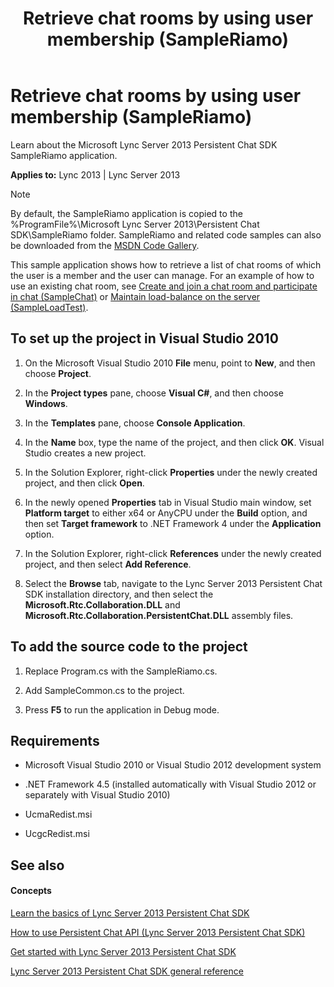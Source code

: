 ﻿---
title: Retrieve chat rooms by using user membership (SampleRiamo)
TOCTitle: Retrieve chat rooms by using user membership (SampleRiamo)
ms:assetid: e89be182-e681-4205-8229-802c72fc50d5
ms:mtpsurl: https://msdn.microsoft.com/en-us/library/Dn465908(v=office.15)
ms:contentKeyID: 57101414
ms.date: 07/24/2014
mtps_version: v=office.15
---

# Retrieve chat rooms by using user membership (SampleRiamo)

Learn about the Microsoft Lync Server 2013 Persistent Chat SDK SampleRiamo application.


**Applies to:** Lync 2013 | Lync Server 2013




> [!NOTE]
> <P>By default, the SampleRiamo application is copied to the %ProgramFile%\Microsoft Lync Server 2013\Persistent Chat SDK\SampleRiamo folder. SampleRiamo and related code samples can also be downloaded from the <A href="http://code.msdn.microsoft.com/lync-server-2013-1a96c974">MSDN Code Gallery</A>.</P>



This sample application shows how to retrieve a list of chat rooms of which the user is a member and the user can manage. For an example of how to use an existing chat room, see [Create and join a chat room and participate in chat (SampleChat)](create-and-join-a-chat-room-and-participate-in-chat-samplechat.md) or [Maintain load-balance on the server (SampleLoadTest)](maintain-load-balance-on-the-server-sampleloadtest.md).

## To set up the project in Visual Studio 2010

1.  On the Microsoft Visual Studio 2010 **File** menu, point to **New**, and then choose **Project**.

2.  In the **Project types** pane, choose **Visual C\#**, and then choose **Windows**.

3.  In the **Templates** pane, choose **Console Application**.

4.  In the **Name** box, type the name of the project, and then click **OK**. Visual Studio creates a new project.

5.  In the Solution Explorer, right-click **Properties** under the newly created project, and then click **Open**.

6.  In the newly opened **Properties** tab in Visual Studio main window, set **Platform target** to either x64 or AnyCPU under the **Build** option, and then set **Target framework** to .NET Framework 4 under the **Application** option.

7.  In the Solution Explorer, right-click **References** under the newly created project, and then select **Add Reference**.

8.  Select the **Browse** tab, navigate to the Lync Server 2013 Persistent Chat SDK installation directory, and then select the **Microsoft.Rtc.Collaboration.DLL** and **Microsoft.Rtc.Collaboration.PersistentChat.DLL** assembly files.

## To add the source code to the project

1.  Replace Program.cs with the SampleRiamo.cs.

2.  Add SampleCommon.cs to the project.

3.  Press **F5** to run the application in Debug mode.

## Requirements

  - Microsoft Visual Studio 2010 or Visual Studio 2012 development system

  - .NET Framework 4.5 (installed automatically with Visual Studio 2012 or separately with Visual Studio 2010)

  - UcmaRedist.msi

  - UcgcRedist.msi

## See also

#### Concepts

[Learn the basics of Lync Server 2013 Persistent Chat SDK](learn-the-basics-of-lync-server-2013-persistent-chat-sdk.md)

[How to use Persistent Chat API (Lync Server 2013 Persistent Chat SDK)](how-to-use-persistent-chat-api-lync-server-2013-persistent-chat-sdk.md)

[Get started with Lync Server 2013 Persistent Chat SDK](get-started-with-lync-server-2013-persistent-chat-sdk.md)

[Lync Server 2013 Persistent Chat SDK general reference](lync-server-2013-persistent-chat-sdk-general-reference.md)

